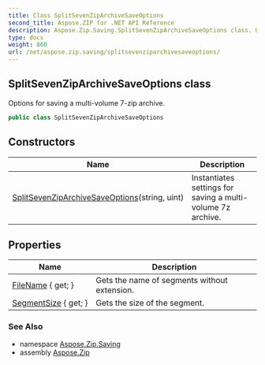 ```yaml
---
title: Class SplitSevenZipArchiveSaveOptions
second_title: Aspose.ZIP for .NET API Reference
description: Aspose.Zip.Saving.SplitSevenZipArchiveSaveOptions class. Options for saving a multivolume 7zip archive
type: docs
weight: 860
url: /net/aspose.zip.saving/splitsevenziparchivesaveoptions/
---
```

## SplitSevenZipArchiveSaveOptions class

Options for saving a multi-volume 7-zip archive.

```csharp
public class SplitSevenZipArchiveSaveOptions
```

## Constructors

| Name | Description |
| --- | --- |
| [SplitSevenZipArchiveSaveOptions](splitsevenziparchivesaveoptions/)(string, uint) | Instantiates settings for saving a multi-volume 7z archive. |

## Properties

| Name | Description |
| --- | --- |
| [FileName](../../aspose.zip.saving/splitsevenziparchivesaveoptions/filename/) { get; } | Gets the name of segments without extension. |
| [SegmentSize](../../aspose.zip.saving/splitsevenziparchivesaveoptions/segmentsize/) { get; } | Gets the size of the segment. |

### See Also

* namespace [Aspose.Zip.Saving](../../aspose.zip.saving/)
* assembly [Aspose.Zip](../../)



